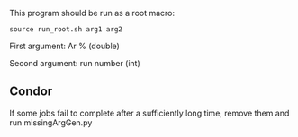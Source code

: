 This program should be run as a root macro:

```
source run_root.sh arg1 arg2
```

First argument: Ar % (double)

Second argument: run number (int)

## Condor

If some jobs fail to complete after a sufficiently long time, remove them and run missingArgGen.py